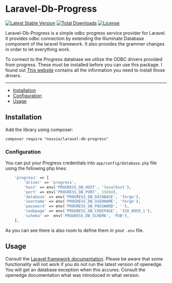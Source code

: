 # Laravel-Db-Progress

[![Latest Stable Version](https://img.shields.io/github/v/release/noxxie/laravel-db-progress.svg?style=flat-square)](https://packagist.org/packages/noxxie/laravel-db-progress)
[![Total Downloads](https://img.shields.io/packagist/dt/oxxie/laravel-db-progres.svg?style=flat-square)](https://packagist.org/packages/noxxie/laravel-db-progress)
[![License](https://img.shields.io/github/license/noxxie/laravel-db-progress)](https://packagist.org/packages/noxxie/laravel-db-progress)

Laravel-Db-Progress is a simple odbc progress service provider for Laravel. It provides odbc connection by extending the Illuminate Database component of the laravel framework. It also provides the grammer changes in order to let everything work.

To connect to the Progress database we utilize the ODBC drivers provided from progress. These must be installed before you can
use this package. I found out [This website](https://blog.zedfox.us/installing-openedge-sql-client-access-odbc-drivers-ubuntu/) contains all the information you need to install those drivers.

---

- [Installation](#installation)
- [Configuration](#configuration)
- [Usage](#usage)

## Installation

Add the library using composer:
```
composer require "noxxie/laravel-db-progress"
```

### Configuration
You can put your Progress credentials into ``app/config/database.php`` file
using the following php lines:
```php
    'progress' => [
        'driver' => 'progress',
        'host' => env('PROGRESS_DB_HOST', 'localhost'),
        'port' => env('PROGRESS_DB_PORT', 19204),
        'database' => env('PROGRESS_DB_DATABASE', 'forge'),
        'username' => env('PROGRESS_DB_USERNAME', 'forge'),
        'password' => env('PROGRESS_DB_PASSWORD', ''),
        'codepage' => env('PROGRESS_DB_CODEPAGE', 'ISO_8859_1'),
        'schema' =>  env('PROGRESS_DB_SCHEMA', 'PUB'),
    ],
```

As you can see there is also room to define them in your `.env` file.

## Usage

Consult the [Laravel framework documentation](http://laravel.com/docs). Please be aware that some functionality will not work if you do not run the latest version of openedge. You will get an database exception when this accures. Consult the openedge documentation what was introduced in what version.